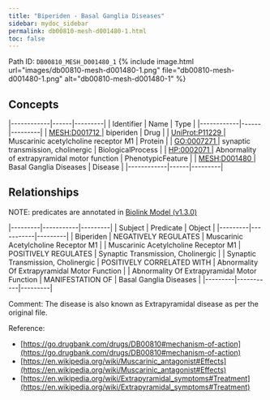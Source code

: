 ```yaml
---
title: "Biperiden - Basal Ganglia Diseases"
sidebar: mydoc_sidebar
permalink: db00810-mesh-d001480-1.html
toc: false 
---
```



Path ID: `DB00810_MESH_D001480_1`
{% include image.html url="images/db00810-mesh-d001480-1.png" file="db00810-mesh-d001480-1.png" alt="db00810-mesh-d001480-1" %}

## Concepts

|------------|------|---------|
| Identifier | Name | Type    |
|------------|------|---------|
| <a href="https://identifiers.org/MESH:D001712">MESH:D001712 </a> | biperiden | Drug |
| <a href="https://identifiers.org/UniProt:P11229">UniProt:P11229 </a> | Muscarinic acetylcholine receptor M1 | Protein |
| <a href="https://identifiers.org/GO:0007271">GO:0007271 </a> | synaptic transmission, cholinergic | BiologicalProcess |
| <a href="https://identifiers.org/HP:0002071">HP:0002071 </a> | Abnormality of extrapyramidal motor function | PhenotypicFeature |
| <a href="https://identifiers.org/MESH:D001480">MESH:D001480 </a> | Basal Ganglia Diseases | Disease |
|------------|------|---------|

## Relationships


NOTE: predicates are annotated in <a href="https://github.com/biolink/biolink-model/releases/tag/v1.3.0">Biolink Model (v1.3.0)</a>

|---------|-----------|---------|
| Subject | Predicate | Object  |
|---------|-----------|---------|
| Biperiden | NEGATIVELY REGULATES | Muscarinic Acetylcholine Receptor M1 |
| Muscarinic Acetylcholine Receptor M1 | POSITIVELY REGULATES | Synaptic Transmission, Cholinergic |
| Synaptic Transmission, Cholinergic | POSITIVELY CORRELATED WITH | Abnormality Of Extrapyramidal Motor Function |
| Abnormality Of Extrapyramidal Motor Function | MANIFESTATION OF | Basal Ganglia Diseases |
|---------|-----------|---------|

Comment: The disease is also known as Extrapyramidal disease as per the original file.

Reference: 
  - [https://go.drugbank.com/drugs/DB00810#mechanism-of-action](https://go.drugbank.com/drugs/DB00810#mechanism-of-action)
  - [https://en.wikipedia.org/wiki/Muscarinic_antagonist#Effects](https://en.wikipedia.org/wiki/Muscarinic_antagonist#Effects)
  - [https://en.wikipedia.org/wiki/Extrapyramidal_symptoms#Treatment](https://en.wikipedia.org/wiki/Extrapyramidal_symptoms#Treatment)

